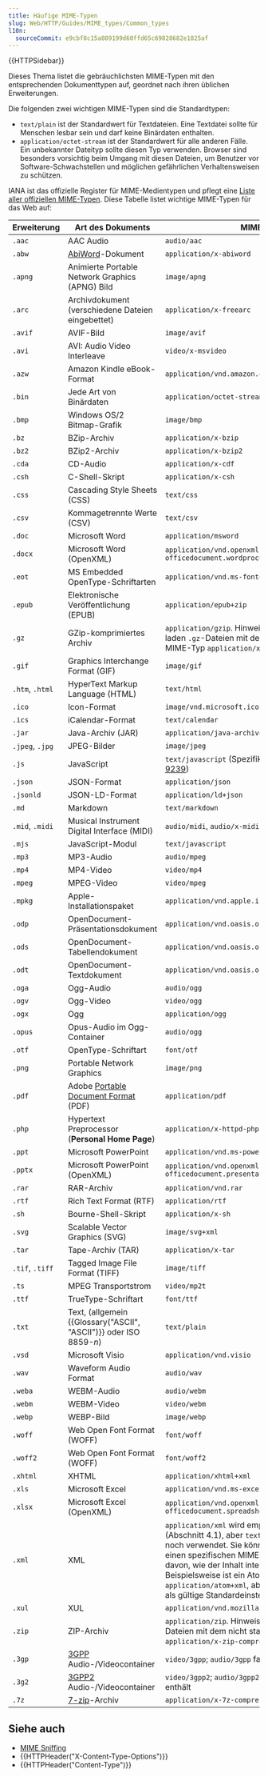 ```yaml
---
title: Häufige MIME-Typen
slug: Web/HTTP/Guides/MIME_types/Common_types
l10n:
  sourceCommit: e9cbf8c15a809199d60ffd65c69828682e1825af
---
```


{{HTTPSidebar}}

Dieses Thema listet die gebräuchlichsten MIME-Typen mit den entsprechenden Dokumenttypen auf, geordnet nach ihren üblichen Erweiterungen.

Die folgenden zwei wichtigen MIME-Typen sind die Standardtypen:

- `text/plain` ist der Standardwert für Textdateien. Eine Textdatei sollte für Menschen lesbar sein und darf keine Binärdaten enthalten.
- `application/octet-stream` ist der Standardwert für alle anderen Fälle. Ein unbekannter Dateityp sollte diesen Typ verwenden. Browser sind besonders vorsichtig beim Umgang mit diesen Dateien, um Benutzer vor Software-Schwachstellen und möglichen gefährlichen Verhaltensweisen zu schützen.

IANA ist das offizielle Register für MIME-Medientypen und pflegt eine [Liste aller offiziellen MIME-Typen](https://www.iana.org/assignments/media-types/media-types.xhtml). Diese Tabelle listet wichtige MIME-Typen für das Web auf:

| Erweiterung     | Art des Dokuments                                                                          | MIME-Typ                                                                                                                                                                                                                                                                                                                                                                                                                            |
| --------------- | ------------------------------------------------------------------------------------------ | ----------------------------------------------------------------------------------------------------------------------------------------------------------------------------------------------------------------------------------------------------------------------------------------------------------------------------------------------------------------------------------------------------------------------------------- |
| `.aac`          | AAC Audio                                                                                  | `audio/aac`                                                                                                                                                                                                                                                                                                                                                                                                                         |
| `.abw`          | [AbiWord](https://en.wikipedia.org/wiki/AbiWord)-Dokument                                  | `application/x-abiword`                                                                                                                                                                                                                                                                                                                                                                                                             |
| `.apng`         | Animierte Portable Network Graphics (APNG) Bild                                            | `image/apng`                                                                                                                                                                                                                                                                                                                                                                                                                        |
| `.arc`          | Archivdokument (verschiedene Dateien eingebettet)                                          | `application/x-freearc`                                                                                                                                                                                                                                                                                                                                                                                                             |
| `.avif`         | AVIF-Bild                                                                                  | `image/avif`                                                                                                                                                                                                                                                                                                                                                                                                                        |
| `.avi`          | AVI: Audio Video Interleave                                                                | `video/x-msvideo`                                                                                                                                                                                                                                                                                                                                                                                                                   |
| `.azw`          | Amazon Kindle eBook-Format                                                                 | `application/vnd.amazon.ebook`                                                                                                                                                                                                                                                                                                                                                                                                      |
| `.bin`          | Jede Art von Binärdaten                                                                    | `application/octet-stream`                                                                                                                                                                                                                                                                                                                                                                                                          |
| `.bmp`          | Windows OS/2 Bitmap-Grafik                                                                 | `image/bmp`                                                                                                                                                                                                                                                                                                                                                                                                                         |
| `.bz`           | BZip-Archiv                                                                                | `application/x-bzip`                                                                                                                                                                                                                                                                                                                                                                                                                |
| `.bz2`          | BZip2-Archiv                                                                               | `application/x-bzip2`                                                                                                                                                                                                                                                                                                                                                                                                               |
| `.cda`          | CD-Audio                                                                                   | `application/x-cdf`                                                                                                                                                                                                                                                                                                                                                                                                                 |
| `.csh`          | C-Shell-Skript                                                                             | `application/x-csh`                                                                                                                                                                                                                                                                                                                                                                                                                 |
| `.css`          | Cascading Style Sheets (CSS)                                                               | `text/css`                                                                                                                                                                                                                                                                                                                                                                                                                          |
| `.csv`          | Kommagetrennte Werte (CSV)                                                                 | `text/csv`                                                                                                                                                                                                                                                                                                                                                                                                                          |
| `.doc`          | Microsoft Word                                                                             | `application/msword`                                                                                                                                                                                                                                                                                                                                                                                                                |
| `.docx`         | Microsoft Word (OpenXML)                                                                   | `application/vnd.openxmlformats-officedocument.wordprocessingml.document`                                                                                                                                                                                                                                                                                                                                                           |
| `.eot`          | MS Embedded OpenType-Schriftarten                                                          | `application/vnd.ms-fontobject`                                                                                                                                                                                                                                                                                                                                                                                                     |
| `.epub`         | Elektronische Veröffentlichung (EPUB)                                                      | `application/epub+zip`                                                                                                                                                                                                                                                                                                                                                                                                              |
| `.gz`           | GZip-komprimiertes Archiv                                                                  | `application/gzip`. Hinweis: Windows und macOS laden `.gz`-Dateien mit dem nicht standardmäßigen MIME-Typ `application/x-gzip` hoch.                                                                                                                                                                                                                                                                                                |
| `.gif`          | Graphics Interchange Format (GIF)                                                          | `image/gif`                                                                                                                                                                                                                                                                                                                                                                                                                         |
| `.htm`, `.html` | HyperText Markup Language (HTML)                                                           | `text/html`                                                                                                                                                                                                                                                                                                                                                                                                                         |
| `.ico`          | Icon-Format                                                                                | `image/vnd.microsoft.icon`                                                                                                                                                                                                                                                                                                                                                                                                          |
| `.ics`          | iCalendar-Format                                                                           | `text/calendar`                                                                                                                                                                                                                                                                                                                                                                                                                     |
| `.jar`          | Java-Archiv (JAR)                                                                          | `application/java-archive`                                                                                                                                                                                                                                                                                                                                                                                                          |
| `.jpeg`, `.jpg` | JPEG-Bilder                                                                                | `image/jpeg`                                                                                                                                                                                                                                                                                                                                                                                                                        |
| `.js`           | JavaScript                                                                                 | `text/javascript` (Spezifikationen: [HTML](https://html.spec.whatwg.org/multipage/#scriptingLanguages) und [RFC 9239](https://www.rfc-editor.org/rfc/rfc9239))                                                                                                                                                                                                                                                                      |
| `.json`         | JSON-Format                                                                                | `application/json`                                                                                                                                                                                                                                                                                                                                                                                                                  |
| `.jsonld`       | JSON-LD-Format                                                                             | `application/ld+json`                                                                                                                                                                                                                                                                                                                                                                                                               |
| `.md`           | Markdown                                                                                   | `text/markdown`                                                                                                                                                                                                                                                                                                                                                                                                                     |
| `.mid`, `.midi` | Musical Instrument Digital Interface (MIDI)                                                | `audio/midi`, `audio/x-midi`                                                                                                                                                                                                                                                                                                                                                                                                        |
| `.mjs`          | JavaScript-Modul                                                                           | `text/javascript`                                                                                                                                                                                                                                                                                                                                                                                                                   |
| `.mp3`          | MP3-Audio                                                                                  | `audio/mpeg`                                                                                                                                                                                                                                                                                                                                                                                                                        |
| `.mp4`          | MP4-Video                                                                                  | `video/mp4`                                                                                                                                                                                                                                                                                                                                                                                                                         |
| `.mpeg`         | MPEG-Video                                                                                 | `video/mpeg`                                                                                                                                                                                                                                                                                                                                                                                                                        |
| `.mpkg`         | Apple-Installationspaket                                                                   | `application/vnd.apple.installer+xml`                                                                                                                                                                                                                                                                                                                                                                                               |
| `.odp`          | OpenDocument-Präsentationsdokument                                                         | `application/vnd.oasis.opendocument.presentation`                                                                                                                                                                                                                                                                                                                                                                                   |
| `.ods`          | OpenDocument-Tabellendokument                                                              | `application/vnd.oasis.opendocument.spreadsheet`                                                                                                                                                                                                                                                                                                                                                                                    |
| `.odt`          | OpenDocument-Textdokument                                                                  | `application/vnd.oasis.opendocument.text`                                                                                                                                                                                                                                                                                                                                                                                           |
| `.oga`          | Ogg-Audio                                                                                  | `audio/ogg`                                                                                                                                                                                                                                                                                                                                                                                                                         |
| `.ogv`          | Ogg-Video                                                                                  | `video/ogg`                                                                                                                                                                                                                                                                                                                                                                                                                         |
| `.ogx`          | Ogg                                                                                        | `application/ogg`                                                                                                                                                                                                                                                                                                                                                                                                                   |
| `.opus`         | Opus-Audio im Ogg-Container                                                                | `audio/ogg`                                                                                                                                                                                                                                                                                                                                                                                                                         |
| `.otf`          | OpenType-Schriftart                                                                        | `font/otf`                                                                                                                                                                                                                                                                                                                                                                                                                          |
| `.png`          | Portable Network Graphics                                                                  | `image/png`                                                                                                                                                                                                                                                                                                                                                                                                                         |
| `.pdf`          | Adobe [Portable Document Format](https://www.adobe.com/acrobat/about-adobe-pdf.html) (PDF) | `application/pdf`                                                                                                                                                                                                                                                                                                                                                                                                                   |
| `.php`          | Hypertext Preprocessor (**Personal Home Page**)                                            | `application/x-httpd-php`                                                                                                                                                                                                                                                                                                                                                                                                           |
| `.ppt`          | Microsoft PowerPoint                                                                       | `application/vnd.ms-powerpoint`                                                                                                                                                                                                                                                                                                                                                                                                     |
| `.pptx`         | Microsoft PowerPoint (OpenXML)                                                             | `application/vnd.openxmlformats-officedocument.presentationml.presentation`                                                                                                                                                                                                                                                                                                                                                         |
| `.rar`          | RAR-Archiv                                                                                 | `application/vnd.rar`                                                                                                                                                                                                                                                                                                                                                                                                               |
| `.rtf`          | Rich Text Format (RTF)                                                                     | `application/rtf`                                                                                                                                                                                                                                                                                                                                                                                                                   |
| `.sh`           | Bourne-Shell-Skript                                                                        | `application/x-sh`                                                                                                                                                                                                                                                                                                                                                                                                                  |
| `.svg`          | Scalable Vector Graphics (SVG)                                                             | `image/svg+xml`                                                                                                                                                                                                                                                                                                                                                                                                                     |
| `.tar`          | Tape-Archiv (TAR)                                                                          | `application/x-tar`                                                                                                                                                                                                                                                                                                                                                                                                                 |
| `.tif`, `.tiff` | Tagged Image File Format (TIFF)                                                            | `image/tiff`                                                                                                                                                                                                                                                                                                                                                                                                                        |
| `.ts`           | MPEG Transportstrom                                                                        | `video/mp2t`                                                                                                                                                                                                                                                                                                                                                                                                                        |
| `.ttf`          | TrueType-Schriftart                                                                        | `font/ttf`                                                                                                                                                                                                                                                                                                                                                                                                                          |
| `.txt`          | Text, (allgemein {{Glossary("ASCII", "ASCII")}} oder ISO 8859-_n_)                         | `text/plain`                                                                                                                                                                                                                                                                                                                                                                                                                        |
| `.vsd`          | Microsoft Visio                                                                            | `application/vnd.visio`                                                                                                                                                                                                                                                                                                                                                                                                             |
| `.wav`          | Waveform Audio Format                                                                      | `audio/wav`                                                                                                                                                                                                                                                                                                                                                                                                                         |
| `.weba`         | WEBM-Audio                                                                                 | `audio/webm`                                                                                                                                                                                                                                                                                                                                                                                                                        |
| `.webm`         | WEBM-Video                                                                                 | `video/webm`                                                                                                                                                                                                                                                                                                                                                                                                                        |
| `.webp`         | WEBP-Bild                                                                                  | `image/webp`                                                                                                                                                                                                                                                                                                                                                                                                                        |
| `.woff`         | Web Open Font Format (WOFF)                                                                | `font/woff`                                                                                                                                                                                                                                                                                                                                                                                                                         |
| `.woff2`        | Web Open Font Format (WOFF)                                                                | `font/woff2`                                                                                                                                                                                                                                                                                                                                                                                                                        |
| `.xhtml`        | XHTML                                                                                      | `application/xhtml+xml`                                                                                                                                                                                                                                                                                                                                                                                                             |
| `.xls`          | Microsoft Excel                                                                            | `application/vnd.ms-excel`                                                                                                                                                                                                                                                                                                                                                                                                          |
| `.xlsx`         | Microsoft Excel (OpenXML)                                                                  | `application/vnd.openxmlformats-officedocument.spreadsheetml.sheet`                                                                                                                                                                                                                                                                                                                                                                 |
| `.xml`          | XML                                                                                        | `application/xml` wird empfohlen gemäß [RFC 7303](https://datatracker.ietf.org/doc/html/rfc7303#section-4.1) (Abschnitt 4.1), aber `text/xml` wird manchmal noch verwendet. Sie können einem `.xml`-Dateityp einen spezifischen MIME-Typ zuweisen, abhängig davon, wie der Inhalt interpretiert werden soll. Beispielsweise ist ein Atom-Feed `application/atom+xml`, aber `application/xml` dient als gültige Standardeinstellung. |
| `.xul`          | XUL                                                                                        | `application/vnd.mozilla.xul+xml`                                                                                                                                                                                                                                                                                                                                                                                                   |
| `.zip`          | ZIP-Archiv                                                                                 | `application/zip`. Hinweis: Windows lädt `.zip`-Dateien mit dem nicht standardmäßigen MIME-Typ `application/x-zip-compressed` hoch.                                                                                                                                                                                                                                                                                                 |
| `.3gp`          | [3GPP](https://en.wikipedia.org/wiki/3GP_and_3G2) Audio-/Videocontainer                    | `video/3gpp`; `audio/3gpp` falls es kein Video enthält                                                                                                                                                                                                                                                                                                                                                                              |
| `.3g2`          | [3GPP2](https://en.wikipedia.org/wiki/3GP_and_3G2) Audio-/Videocontainer                   | `video/3gpp2`; `audio/3gpp2` falls es kein Video enthält                                                                                                                                                                                                                                                                                                                                                                            |
| `.7z`           | [7-zip](https://en.wikipedia.org/wiki/7-Zip)-Archiv                                        | `application/x-7z-compressed`                                                                                                                                                                                                                                                                                                                                                                                                       |

## Siehe auch

- [MIME Sniffing](/de/docs/Web/HTTP/Guides/MIME_types#mime_sniffing)
- {{HTTPHeader("X-Content-Type-Options")}}
- {{HTTPHeader("Content-Type")}}

